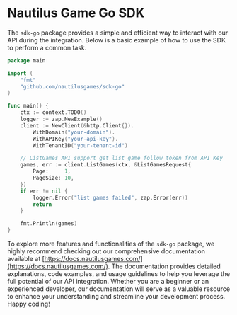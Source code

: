 # Nautilus Game Go SDK

The `sdk-go` package provides a simple and efficient way to interact with our API during the integration. Below is a basic example of how to use the SDK to perform a common task.

```go
package main

import (
    "fmt"
    "github.com/nautilusgames/sdk-go"
)

func main() {
	ctx := context.TODO()
	logger := zap.NewExample()
	client := NewClient(&http.Client{}).
		WithDomain("your-domain").
		WithAPIKey("your-api-key").
		WithTenantID("your-tenant-id")

	// ListGames API support get list game follow token from API Key
	games, err := client.ListGames(ctx, &ListGamesRequest{
		Page:     1,
		PageSize: 10,
	})
	if err != nil {
		logger.Error("list games failed", zap.Error(err))
		return
	}

	fmt.Println(games)
}
```

To explore more features and functionalities of the `sdk-go` package, we highly recommend checking out our comprehensive documentation available at [https://docs.nautilusgames.com/](https://docs.nautilusgames.com/). The documentation provides detailed explanations, code examples, and usage guidelines to help you leverage the full potential of our API integration. Whether you are a beginner or an experienced developer, our documentation will serve as a valuable resource to enhance your understanding and streamline your development process. Happy coding!
